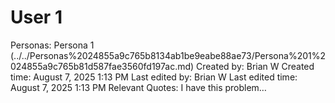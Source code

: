 # User 1

Personas: Persona 1  (../../Personas%2024855a9c765b8134ab1be9eabe88ae73/Persona%201%2024855a9c765b81d587fae3560fd197ac.md)
Created by: Brian W
Created time: August 7, 2025 1:13 PM
Last edited by: Brian W
Last edited time: August 7, 2025 1:13 PM
Relevant Quotes: I have this problem…
